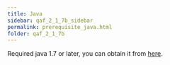 ```yaml
---
title: Java
sidebar: qaf_2_1_7b_sidebar
permalink: prerequisite_java.html
folder: qaf_2_1_7b
---
```


Required java 1.7 or later, you can obtain it from <a href="http://www.oracle.com/technetwork/java/javase/downloads/index.html">here</a>.
